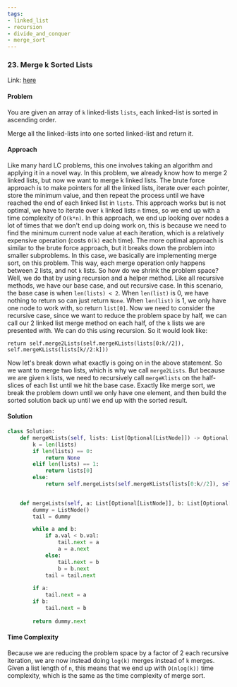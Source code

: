 ```yaml
---
tags:
- linked_list
- recursion 
- divide_and_conquer
- merge_sort
---
```


### 23. Merge k Sorted Lists

Link: [here](https://leetcode.com/problems/merge-k-sorted-lists/description/)

#### Problem
You are given an array of `k` linked-lists `lists`, each linked-list is sorted in ascending order.

Merge all the linked-lists into one sorted linked-list and return it.

#### Approach
Like many hard LC problems, this one involves taking an algorithm and applying it in a novel way. In this problem, we already know how to merge 2 linked lists, but now we want to merge k linked lists.
The brute force approach is to make pointers for all the linked lists, iterate over each pointer, store the minimum value, and then repeat the process until we have reached the end of each linked list in `lists`. This approach works but is not optimal, we have to iterate over `k` linked lists `n` times, so we end up with a time complexity of `O(k*n)`. In this approach, we end up looking over nodes a lot of times that we don't end up doing work on, this is because we need to find the minimum current node value at each iteration, which is a relatively expensive operation (costs `O(k)` each time).
The more optimal approach is similar to the brute force approach, but it breaks down the problem into smaller subproblems. In this case, we basically are implementing merge sort, on this problem. This way, each merge operation only happens between 2 lists, and not `k` lists. 
So how do we shrink the problem space? Well, we do that by using recursion and a helper method. Like all recursive methods, we have our base case, and out recursive case. In this scenario, the base case is when `len(lists) < 2`. When `len(list)` is 0, we have nothing to return so can just return `None`. When `len(list)` is 1, we only have one node to work with, so return `list[0]`. 
Now we need to consider the recursive case, since we want to reduce the problem space by half, we can call our 2 linked list merge method on each half, of the `k` lists we are presented with. We can do this using recursion. So it would look like:
```
return self.merge2Lists(self.mergeKLists(lists[0:k//2]), self.mergeKLists(lists[k//2:k]))
```
Now let's break down what exactly is going on in the above statement. So we want to merge two lists, which is why we call `merge2Lists`. But because we are given `k` lists, we need to recursively call `mergeKlists` on the half-slices of each list until we hit the base case. Exactly like merge sort, we break the problem down until we only have one element, and then build the sorted solution back up until we end up with the sorted result. 

#### Solution
```python 
class Solution:
    def mergeKLists(self, lists: List[Optional[ListNode]]) -> Optional[ListNode]:
        k = len(lists)
        if len(lists) == 0:
            return None
        elif len(lists) == 1:
            return lists[0]
        else:
            return self.mergeLists(self.mergeKLists(lists[0:k//2]), self.mergeKLists(lists[k//2:k]))

    
    def mergeLists(self, a: List[Optional[ListNode]], b: List[Optional[ListNode]]) -> Optional[ListNode]:
        dummy = ListNode()
        tail = dummy

        while a and b:
            if a.val < b.val:
                tail.next = a
                a = a.next
            else:
                tail.next = b
                b = b.next
            tail = tail.next
        
        if a:
            tail.next = a
        if b:
            tail.next = b
        
        return dummy.next
```

#### Time Complexity
Because we are reducing the problem space by a factor of 2 each recursive iteration, we are now instead doing `log(k)` merges instead of `k` merges. Given a list length of `n`, this means that we end up with `O(nlog(k))` time complexity, which is the same as the time complexity of merge sort.